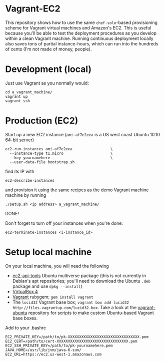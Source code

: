 Vagrant-EC2
=============
This repository shows how to use the same `chef-solo`-based provisioning scheme for Vagrant virtual machines and Amazon's EC2. This is useful because you'll be able to test the deployment procedures as you develop within a clean Vagrant machine. Running continuous deployment locally also saves tons of partial instance-hours, which can run into the hundreds of cents (I'm not made of money, people).


Development (local)
===================
Just use Vagrant as you normally would:

    cd a_vagrant_machine/
    vagrant up
    vagrant ssh


Production (EC2)
================
Start up a new EC2 instance (`ami-af7e2eea` is a US west coast Ubuntu 10.10 64-bit server)

    ec2-run-instances ami-af7e2eea                 \
      --instance-type t1.micro                     \
      --key yournamehere                           \
      --user-data-file bootstrap.sh

find its IP with

    ec2-describe-instances

and provision it using the same recipes as the demo Vagrant machine machine by running

    ./setup.sh <ip address> a_vagrant_machine/

DONE!

Don't forget to turn off your instances when you're done:

    ec2-terminate-instances <i-instance_id>


Setup local machine
===================
On your local machine, you will need the following

+ [ec2-api-tools](http://packages.ubuntu.com/maverick/ec2-api-tools) Ubuntu multiverse package (this is not currently in Debian's apt repositories; you'll need to download the Ubuntu `.deb` package  and use `dpkg --install`)
+ [VirtualBox 4](http://www.virtualbox.org/wiki/Downloads)
+ [Vagrant](http://vagrantup.com) rubygem; `gem install vagrant`
+ The `lucid32` Vagrant base box; `vagrant box add lucid32 http://files.vagrantup.com/lucid32.box`.
  Take a look at the [vagrant-ubuntu](https://github.com/lynaghk/vagrant-ubuntu) repository for scripts to make custom Ubuntu-based Vagrant base boxes.

Add to your .bashrc

    EC2_PRIVATE_KEY=/path/to/pk-XXXXXXXXXXXXXXXXXXXXXXXXXXXXXXXX.pem
    EC2_CERT=/path/to/cert-XXXXXXXXXXXXXXXXXXXXXXXXXXXXXXXX.pem
    EC2_SSH_PRIVATE_KEY=/path/to/pk-yournamehere.pem
    JAVA_HOME=/usr/lib/jvm/java-6-sun/
    EC2_URL=https://ec2.us-west-1.amazonaws.com
